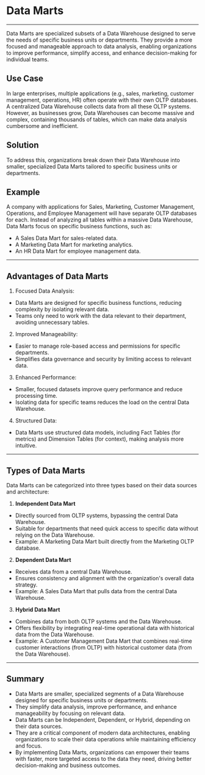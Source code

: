 # Data Marts

---

Data Marts are specialized subsets of a Data Warehouse designed to serve the needs of specific business units or departments. They provide a more focused and manageable approach to data analysis, enabling organizations to improve performance, simplify access, and enhance decision-making for individual teams.

## Use Case

In large enterprises, multiple applications (e.g., sales, marketing, customer management, operations, HR) often operate with their own OLTP databases. A centralized Data Warehouse collects data from all these OLTP systems. However, as businesses grow, Data Warehouses can become massive and complex, containing thousands of tables, which can make data analysis cumbersome and inefficient.

## Solution

To address this, organizations break down their Data Warehouse into smaller, specialized Data Marts tailored to specific business units or departments.

## Example

A company with applications for Sales, Marketing, Customer Management, Operations, and Employee Management will have separate OLTP databases for each. Instead of analyzing all tables within a massive Data Warehouse, Data Marts focus on specific business functions, such as:

- A Sales Data Mart for sales-related data.
- A Marketing Data Mart for marketing analytics.
- An HR Data Mart for employee management data.

---

## Advantages of Data Marts

1. Focused Data Analysis:

- Data Marts are designed for specific business functions, reducing complexity by isolating relevant data.
- Teams only need to work with the data relevant to their department, avoiding unnecessary tables.

2. Improved Manageability:

- Easier to manage role-based access and permissions for specific departments.
- Simplifies data governance and security by limiting access to relevant data.

3. Enhanced Performance:

- Smaller, focused datasets improve query performance and reduce processing time.
- Isolating data for specific teams reduces the load on the central Data Warehouse.

4. Structured Data:

- Data Marts use structured data models, including Fact Tables (for metrics) and Dimension Tables (for context), making analysis more intuitive.

---

## Types of Data Marts

Data Marts can be categorized into three types based on their data sources and architecture:

1. **Independent Data Mart**

- Directly sourced from OLTP systems, bypassing the central Data Warehouse.
- Suitable for departments that need quick access to specific data without relying on the Data Warehouse.
- Example: A Marketing Data Mart built directly from the Marketing OLTP database.

2. **Dependent Data Mart**

- Receives data from a central Data Warehouse.
- Ensures consistency and alignment with the organization's overall data strategy.
- Example: A Sales Data Mart that pulls data from the central Data Warehouse.

3. **Hybrid Data Mart**

- Combines data from both OLTP systems and the Data Warehouse.
- Offers flexibility by integrating real-time operational data with historical data from the Data Warehouse.
- Example: A Customer Management Data Mart that combines real-time customer interactions (from OLTP) with historical customer data (from the Data Warehouse).

---

## Summary 

- Data Marts are smaller, specialized segments of a Data Warehouse designed for specific business units or departments.
- They simplify data analysis, improve performance, and enhance manageability by focusing on relevant data.
- Data Marts can be Independent, Dependent, or Hybrid, depending on their data sources.
- They are a critical component of modern data architectures, enabling organizations to scale their data operations while maintaining efficiency and focus.
- By implementing Data Marts, organizations can empower their teams with faster, more targeted access to the data they need, driving better decision-making and business outcomes.